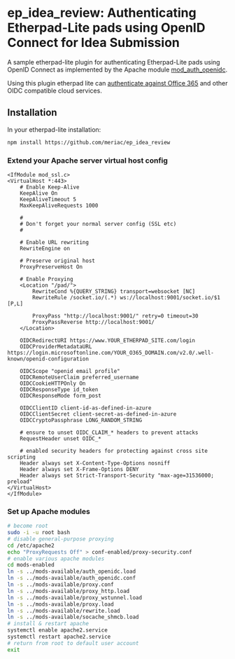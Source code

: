 # ep_idea_review: Authenticating Etherpad-Lite pads using OpenID Connect for Idea Submission

A sample etherpad-lite plugin for authenticating Etherpad-Lite pads
using OpenID Connect as implemented by the Apache module [mod_auth_openidc](https://github.com/pingidentity/mod_auth_openidc).

Using this plugin etherpad lite can [authenticate against Office 365](https://docs.microsoft.com/en-us/azure/active-directory/develop/active-directory-v2-protocols-oidc)
and other OIDC compatible cloud services.

## Installation
In your etherpad-lite installation:
```bash
npm install https://github.com/meriac/ep_idea_review
```

### Extend your Apache server virtual host config
```ApacheConf
<IfModule mod_ssl.c>
<VirtualHost *:443>
    # Enable Keep-Alive
    KeepAlive On
    KeepAliveTimeout 5
    MaxKeepAliveRequests 1000

    #
    # Don't forget your normal server config (SSL etc)
    #

    # Enable URL rewriting
    RewriteEngine on

    # Preserve original host
    ProxyPreserveHost On

    # Enable Proxying
    <Location "/pad/">
        RewriteCond %{QUERY_STRING} transport=websocket [NC]
        RewriteRule /socket.io/(.*) ws://localhost:9001/socket.io/$1 [P,L]

        ProxyPass "http://localhost:9001/" retry=0 timeout=30
        ProxyPassReverse http://localhost:9001/
    </Location>

    OIDCRedirectURI https://www.YOUR_ETHERPAD_SITE.com/login
    OIDCProviderMetadataURL https://login.microsoftonline.com/YOUR_O365_DOMAIN.com/v2.0/.well-known/openid-configuration

    OIDCScope "openid email profile"
    OIDCRemoteUserClaim preferred_username
    OIDCCookieHTTPOnly On
    OIDCResponseType id_token
    OIDCResponseMode form_post

    OIDCClientID client-id-as-defined-in-azure
    OIDCClientSecret client-secret-as-defined-in-azure
    OIDCCryptoPassphrase LONG_RANDOM_STRING

    # ensure to unset OIDC_CLAIM_* headers to prevent attacks
    RequestHeader unset OIDC_*

    # enabled security headers for protecting against cross site scripting
    Header always set X-Content-Type-Options nosniff
    Header always set X-Frame-Options DENY
    Header always set Strict-Transport-Security "max-age=31536000; preload"
</VirtualHost>
</IfModule>
```

### Set up Apache modules
```bash
# become root
sudo -i -u root bash
# disable general-purpose proxying
cd /etc/apache2
echo "ProxyRequests Off" > conf-enabled/proxy-security.conf
# enable various apache modules
cd mods-enabled
ln -s ../mods-available/auth_openidc.load
ln -s ../mods-available/auth_openidc.conf
ln -s ../mods-available/proxy.conf
ln -s ../mods-available/proxy_http.load
ln -s ../mods-available/proxy_wstunnel.load
ln -s ../mods-available/proxy.load
ln -s ../mods-available/rewrite.load
ln -s ../mods-available/socache_shmcb.load
# install & restart apache
systemctl enable apache2.service
systemctl restart apache2.service
# return from root to default user account
exit
```
